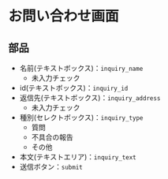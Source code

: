 # お問い合わせ画面

## 部品

- 名前(テキストボックス)：`inquiry_name`
    - 未入力チェック
- id(テキストボックス)：`inquiry_id`
- 返信先(テキストボックス)：`inquiry_address`
    - 未入力チェック
- 種別(セレクトボックス)：`inquiry_type`
    - 質問
    - 不具合の報告
    - その他
- 本文(テキストエリア)：`inquiry_text`
- 送信ボタン：`submit`
